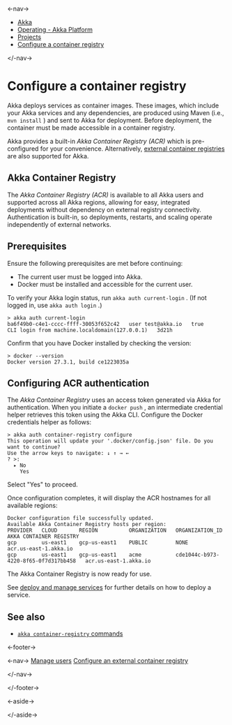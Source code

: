 

<-nav->

- [  Akka](../../index.html)
- [  Operating - Akka Platform](../index.html)
- [  Projects](index.html)
- [  Configure a container registry](container-registries.html)



</-nav->



# Configure a container registry

Akka deploys services as container images. These images, which include your Akka services and any dependencies, are produced using Maven (i.e., `mvn install` ) and sent to Akka for deployment. Before deployment, the container must be made accessible in a container registry.

Akka provides a built-in *Akka Container Registry (ACR)* which is pre-configured for your convenience. Alternatively, [external container registries](external-container-registries.html) are also supported for Akka.

## [](about:blank#_akka_container_registry) Akka Container Registry

The *Akka Container Registry (ACR)* is available to all Akka users and supported across all Akka regions, allowing for easy, integrated deployments without dependency on external registry connectivity. Authentication is built-in, so deployments, restarts, and scaling operate independently of external networks.

## [](about:blank#_prerequisites) Prerequisites

Ensure the following prerequisites are met before continuing:

- The current user must be logged into Akka.
- Docker must be installed and accessible for the current user.

To verify your Akka login status, run `akka auth current-login` . (If not logged in, use `akka auth login` .)


```command
> akka auth current-login
ba6f49b0-c4e1-cccc-ffff-30053f652c42   user test@akka.io   true       CLI login from machine.localdomain(127.0.0.1)   3d21h
```

Confirm that you have Docker installed by checking the version:


```command
> docker --version
Docker version 27.3.1, build ce1223035a
```

## [](about:blank#_configuring_acr_authentication) Configuring ACR authentication

The *Akka Container Registry* uses an access token generated via Akka for authentication. When you initiate a `docker push` , an intermediate credential helper retrieves this token using the Akka CLI. Configure the Docker credentials helper as follows:


```command
> akka auth container-registry configure
This operation will update your '.docker/config.json' file. Do you want to continue?
Use the arrow keys to navigate: ↓ ↑ → ←
? >:
  ▸ No
    Yes
```

Select "Yes" to proceed.

Once configuration completes, it will display the ACR hostnames for all available regions:


```none
Docker configuration file successfully updated.
Available Akka Container Registry hosts per region:
PROVIDER   CLOUD       REGION          ORGANIZATION   ORGANIZATION_ID                        AKKA CONTAINER REGISTRY
gcp        us-east1    gcp-us-east1    PUBLIC         NONE                                   acr.us-east-1.akka.io
gcp        us-east1    gcp-us-east1    acme           cde1044c-b973-4220-8f65-0f7d317bb458   acr.us-east-1.akka.io
```

The Akka Container Registry is now ready for use.

See [deploy and manage services](../services/deploy-service.html) for further details on how to deploy a service.

## [](about:blank#_see_also) See also

- <a href="../../reference/cli/akka-cli/akka_container-registry.html#_see_also"> `akka container-registry`   commands</a>



<-footer->


<-nav->
[Manage users](manage-project-access.html) [Configure an external container registry](external-container-registries.html)

</-nav->


</-footer->


<-aside->


</-aside->
